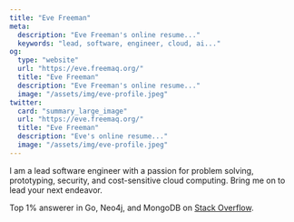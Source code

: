 ```yaml
---
title: "Eve Freeman"
meta:
  description: "Eve Freeman's online resume..."
  keywords: "lead, software, engineer, cloud, ai..."
og:
  type: "website"
  url: "https://eve.freemaq.org/"
  title: "Eve Freeman"
  description: "Eve Freeman's online resume..."
  image: "/assets/img/eve-profile.jpeg"
twitter:
  card: "summary_large_image"
  url: "https://eve.freemaq.org/"
  title: "Eve Freeman"
  description: "Eve's online resume..."
  image: "/assets/img/eve-profile.jpeg"
---
```

I am a lead software engineer with a passion for problem 
solving, prototyping, security, and cost-sensitive cloud computing. 
Bring me on to lead your next endeavor.

Top 1% answerer in Go, Neo4j, and MongoDB on [Stack Overflow](https://stackoverflow.com/users/683201/eve-freeman).